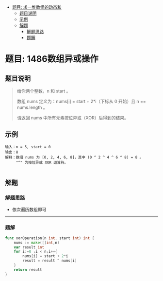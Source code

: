 

* [题目:  求一堆数组的动态和](#%E9%A2%98%E7%9B%AE--%E6%B1%82%E4%B8%80%E5%A0%86%E6%95%B0%E7%BB%84%E7%9A%84%E5%8A%A8%E6%80%81%E5%92%8C)
  * [题目说明](#%E9%A2%98%E7%9B%AE%E8%AF%B4%E6%98%8E)
  * [示例](#%E7%A4%BA%E4%BE%8B)
  * [解题](#%E8%A7%A3%E9%A2%98)
    * [解题思路](#%E8%A7%A3%E9%A2%98%E6%80%9D%E8%B7%AF)
    * [题解](#%E9%A2%98%E8%A7%A3)



# 题目: 1486数组异或操作



## 题目说明

> 给你两个整数，n 和 start 。
>
> 数组 nums 定义为：nums[i] = start + 2*i（下标从 0 开始）且 n == nums.length 。
>
> 请返回 nums 中所有元素按位异或（XOR）后得到的结果。
>



## 示例

```
输入：n = 5, start = 0
输出：8
解释：数组 nums 为 [0, 2, 4, 6, 8]，其中 (0 ^ 2 ^ 4 ^ 6 ^ 8) = 8 。
     "^" 为按位异或 XOR 运算符。


```



## 解题



### 解题思路

* 依次遍历数组即可

***

### 题解

```go
func xorOperation(n int, start int) int {
    nums := make([]int,n)
    var result int
    for i:=0 ;i < n;i++{
        nums[i] = start + 2*i
        result = result ^ nums[i] 
    }
    return result
}
```

